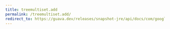 ```yaml
---
title: treemultiset.add
permalink: /treemultiset.add/
redirect_to: https://guava.dev/releases/snapshot-jre/api/docs/com/google/common/collect/TreeMultiset.html#add-E-int-
---
```

